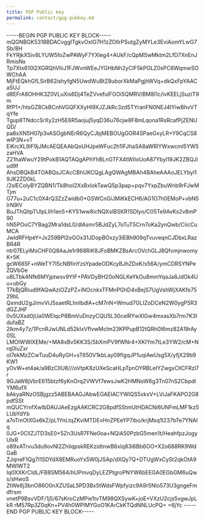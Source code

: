 ```yaml
---
title: PGP Public key
permalink: contact/gpg-pubkey.md
---
```


-----BEGIN PGP PUBLIC KEY BLOCK-----
 mQGNBGK5318BDACvggITgkvOxIG7H1zZOlIrPSutgZyMYLe3EviAomYLwG7Sb/8H
 FkYRjkXSiv8LYUW5foZwPAWyF7YXleg4+AUkF/cQpMSwMktm2LfD7XnEnJRmisNx
 Tp7Xtx610l2XGRQhVIiiJ1FJWvnWEeJYGHbNh2yCIF5kPOLZ0sPC6WqmwSOWChAA
 MjFtEQkhGfLSirB62ishyfgN5UwdWuBtZ8uborXkMaPgjhWVq+dkQxFpYAACaSUJ
 d8EFrA8OHHK3Z0VLuXis6Dj4TeZVvefulFGOi5QMRV/BM8I1c/ivKEELjSuziT9m
 RfP1+/htsGZ8CkBCnhVGQFXXyHI9XJZJkRc3zd5TYranFN0NEJ4IYiwBhvVTqYfe
 Tgup8TNdccSrXy2zH5E6R5aojuj5yqD36u76cjw8F8mLqona1RsRcafPjZENUQD/
 pa8xXN5H07p3vASOgbNErR6QyCJbjMEBOUgGOR4SPaeGxyLR+Y9CqCS8wIP3N+vT
 EiKrcXL9lF9jJMcAEQEAAbQoUHJpeWFuc2h1IFJhaSA8aWRlYWxwcml5YW5zaHVA
 Z21haWwuY29tPokB1AQTAQgAPhYhBLnGTFX4tWIloUoA87Ybyl19JK2ZBQJiud9f
 AhsDBQkB4TOABQsJCAcCBhUKCQgLAgQWAgMBAh4BAheAAAoJELYbyl19JK2ZD0kL
 /2slEColyBYZQBN1/Tk8hol2XxBxlokTawQ5p3pap+pqv7YxpZbuWnb9rFJwMTjm
 G77u+2uC1c0X4rQ3ZzZwidb0+GSWCnGiJMiKkECH6/AG1O7h0EMoP+vbN5IrN9IV
 BuJThQitpTUlpLlih1en5+KY51ww8icNQXsIBSKR1SDlyo/C05Te9AvKs2v8mP90
 hN5POoC7YBag2Mra1dsL0/dlAsmr5BJdZyL7oTuT5Crn7oKa2ynQwb/CiicCuMCA
 JwldRFHpeY+Jx259BPl2oGOx31JDopBOxzy3iEBh909qTvuveqnCJDbxLRazBR4R
 ntr07ELyiMsCHF0Q8AaJe1r968RiK8JFoBMKZBsArcOVchGLJ8QfvmjnwomyK+5K
 gcW685F+nWeTY7I5cNBfinYzsYpadeODKcyBJhZDxK/s56A/ymCDRSYNPeZQVbOe
 u8LTbk4Nfk6MYjptwsv9YtF+PAVDyBH20oNGLKeYkOu8mmYqaJa8JdOk4Uu+ubGy
 T7kBjQRiud9fAQwAziOZzPZ+iNOcnkxTFMnPGhD4xBejS7UgVshWjXAKfe7529bL
 QxmdU2gJ/mvVlJ5saetRLhnIbdlA+cM7nN+Wmud7GLIZoDCeN2W0ygP5R3dGZJHF
 0v5UXsd0jUa0WElqcP8BmVuDnzyCQU5L30celRYwXlGw4mxasXb7rm7K3IdufaBZ
 2Ikm4y7z/1PcnRJwUNLd52kIxVfIvwMcIm23KPPupB12tQRh0I6mz82A19rAy0SL
 LMOIWWlXEMe/+MA8xBv5KK3S/SbXmPV9fWNr4+XKIYm7tLe3YW2/cM+Nrq0IuZxr
 oI7ekMzZCwTuuD4uRyGH+sT650V1kbLay09flgqJP1uqiAwUsg5X/yfjX29b9KW1
 yOvW+et4ak/a9BzCIIU8///oVtpK8zUXeScaHLpTpnOYRBLeIYZwgxCllCFRzl7r
 9GJaW8jVbrE615btzf6yKnOrq2VWVf7ewsJwK2HMNsW6g3Tn07nS2CbpdlYM6ufX
 bAkyaRNzOSBjgzz5ABEBAAGJAbwEGAEIACYWIQS5xkxV+LViJaFKAPO2G8pdfSSt
 mQUCYrnfXwIbDAUJAeEzgAAKCRC2G8pdfSStmUtHDACNi6UNFmLMF1kz5LUbYdYb
 a7oTmOtXGx6kZ/pL1YnLtqZKviMTDEvHnZPEeYP7ibo/krjMsq1I237bTe7YNAlq
 0JG+0ClIZJTD3sE0+5Zn3UsR7FNe0oa+NQiA50PzbG5men1t/HeahfpzJogyUlxR
 o89xATrvu3du9ovNI2ZhilqpskREKzidtnwB6xlq83i6Bb6OO+X2o688RK9WdGaB
 ZJqneF1Qg7I1SDYdX8EMRuoYx5W0jJSAp/dXQy7Q+DTUgWxCySt2qkOtA9MWlWT2
 Iq0XXKrCIdL/FB8SM564/hUPmvqDyLEZPtgroPNYW6bEEGA0EGbGM6uQws/sHwoS
 ZtWe8j3bnO86O0nXZUSaL5PD3Bx5tWdsFWpfyizc9A9r5Nlo573U3gngeFmdfrsm
 vnetP9BsvVDF/1j5/67sKroCzMPie1tvTM98QXSywK+joE+VXzU2cjs5vgwJpLkR
 rM57Rp3Z0qKn+PV4h0WPIMYGoO1KArCkKTQdNNLUcPQ=
 =6jYc
 -----END PGP PUBLIC KEY BLOCK-----